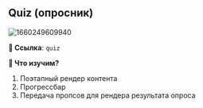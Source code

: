 ## Quiz (опросник)

![1660249609940](https://user-images.githubusercontent.com/12086860/184236063-9f807f93-f6a4-4577-9a12-443ff1d3fd43.png)

**🌿 Ссылка**: `quiz`

**👀 Что изучим?**

1. Поэтапный рендер контента
2. Прогрессбар
3. Передача пропсов для рендера результата опроса
